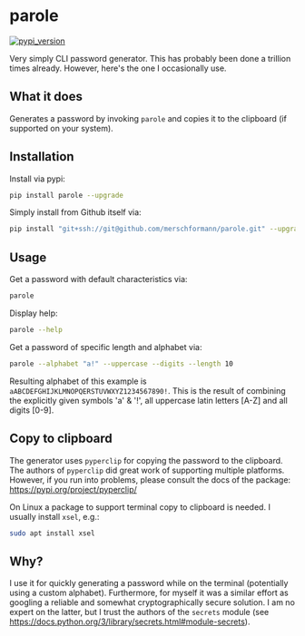 # parole

[![pypi_version](https://img.shields.io/pypi/v/parole?label=pypi)](https://pypi.org/project/parole)

Very simply CLI password generator. This has probably been done a trillion times
already. However, here's the one I occasionally use.

## What it does

Generates a password by invoking `parole` and copies it to the clipboard (if
supported on your system).

## Installation

Install via pypi:

```bash
pip install parole --upgrade
```

Simply install from Github itself via:

```bash
pip install "git+ssh://git@github.com/merschformann/parole.git" --upgrade
```

## Usage

Get a password with default characteristics via:

```bash
parole
```

Display help:

```bash
parole --help
```

Get a password of specific length and alphabet via:

```bash
parole --alphabet "a!" --uppercase --digits --length 10
```

Resulting alphabet of this example is `aABCDEFGHIJKLMNOPQERSTUVWXYZ1234567890!`.
This is the result of combining the explicitly given symbols 'a' & '!', all
uppercase latin letters [A-Z] and all digits [0-9].

## Copy to clipboard

The generator uses `pyperclip` for copying the password to the clipboard. The
authors of `pyperclip` did great work of supporting multiple platforms. However,
if you run into problems, please consult the docs of the package:
https://pypi.org/project/pyperclip/

On Linux a package to support terminal copy to clipboard is needed. I usually
install `xsel`, e.g.:

```bash
sudo apt install xsel
```

## Why?

I use it for quickly generating a password while on the terminal (potentially
using a custom alphabet). Furthermore, for myself it was a similar effort as
googling a reliable and somewhat cryptographically secure solution. I am no
expert on the latter, but I trust the authors of the `secrets` module (see
https://docs.python.org/3/library/secrets.html#module-secrets).
